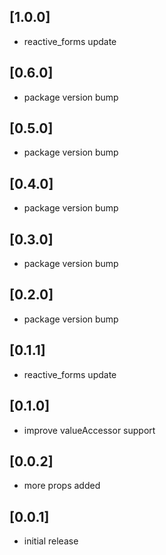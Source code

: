 ## [1.0.0]
* reactive_forms update

## [0.6.0]
* package version bump

## [0.5.0]
* package version bump

## [0.4.0]
* package version bump

## [0.3.0]
* package version bump

## [0.2.0]
* package version bump

## [0.1.1]
* reactive_forms update

## [0.1.0]
* improve valueAccessor support

## [0.0.2]
* more props added

## [0.0.1]
* initial release
